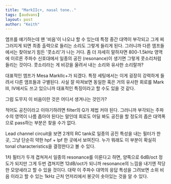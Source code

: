 ```yaml
---
title: "MarkIIc+, nasal tone.."
tags: [audvans]
layout: post
author: "Keith"
---
```


앰프를 얘기하는데 왠 '비음'이 나오냐 할 수 있는데 특정 중간 대역이 부각되고 그게 찌그러지게 되면 최종 출력으로 들리는 소리도 그렇게 들리게 된다. 그러니까 다른 앰프들에서는 찾아보기 힘든 '콧소리'가 나는 거다. 좀 더 자세히 말하자면 800-1.5kHz 영역에 이르른 주파수 신호대에서 일종의 공진 (resonance)이 생기면 그렇게 콧소리처럼 들리는 것이다.
콧소리라는 게 비강을 울려서 내는 소리와 유사한 소리랄까?

대표적인 앰프가 Mesa MarkIIc+가 되겠다. 특정 세팅에서는 이게 굉장히 강력하게 들려서 다른 앰프들과 구별된다. 사실 잘 따져보면 동일한 혹은 거의 유사한 회로를 Mark III, IV에서도 쓰고 있으니까 대표적인 특징이라고 할 수도 있을 것 같다.

그럼 도무지 이 비음이란 것은 어디서 생겨나는 것인가?

적어도 공진이라고 이야기하려면 filter의 Q가 제법 커야 된다. 그러니까 부각되는 주파수의 영역이 나름 좁아야 된다는 말인데 회로도 어딜 봐도 공진을 할 정도의 좁은 대역폭으로 pass하는 부분은 찾을 수가 없다.

Lead channel circuit을 보면 2개의 RC tank로 일종의 공진 특성을 내는 필터가 한 곳, 그냥 단순히 약한 hpf + lpf 한 곳에서 보여진다. 누가 뭐래도 이 부분이 확실히 tonal characteristics을 결정한다고 볼 수 있다. 

1차 필터가 두개 겹쳐져서 일종의 resonance를 이룬다고 하면, 양쪽으로 6dB/oct 정도가 되지만 그게 두번 겹쳐지면 12dB/oct가 되니까 resonance의 느낌을 내기엔 적당한 모양새라고 할 수 있을 것이다. 대략 이 주파수 대역의 응답 특성을 그려보면 소위 비음 이라고 할 수 있는 1kHz 근처 언저리에서 봉긋이 솟아있는 것을 알 수 있다. 